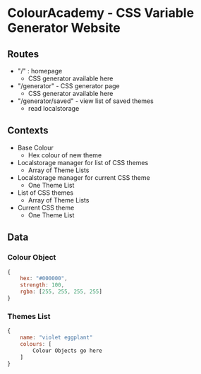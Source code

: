 # ColourAcademy - CSS Variable Generator Website

## Routes

- "/" : homepage
    - CSS generator available here
- "/generator" - CSS generator page
    - CSS generator available here
- "/generator/saved" - view list of saved themes
    - read localstorage


## Contexts

- Base Colour
    - Hex colour of new theme
- Localstorage manager for list of CSS themes
    - Array of Theme Lists
- Localstorage manager for current CSS theme
    - One Theme List
- List of CSS themes
    - Array of Theme Lists
- Current CSS theme
    - One Theme List

## Data

### Colour Object

```js
{
    hex: "#000000",
    strength: 100,
    rgba: [255, 255, 255, 255]
}
```

### Themes List

```js
{
    name: "violet eggplant"
    colours: [
        Colour Objects go here
    ]
}
```